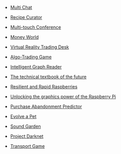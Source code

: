 - [Multi Chat](Multi_Chat "wikilink")

<!-- -->

- [Recipe Curator](Recipe_Curator "wikilink")

<!-- -->

- [Multi-touch Conference](Multi-touch_Conference "wikilink")

<!-- -->

- [Money World](Money_World "wikilink")

<!-- -->

- [Virtual Reality Trading
  Desk](Virtual_Reality_Trading_Desk "wikilink")

<!-- -->

- [Algo-Trading Game](Algo-Trading_Game "wikilink")

<!-- -->

- [Intelligent Graph Reader](Intelligent_Graph_Reader "wikilink")

<!-- -->

- [The technical textbook of the
  future](The_technical_textbook_of_the_future "wikilink")

<!-- -->

- [Resilient and Rapid
  Raspberries](Resilient_and_Rapid_Raspberries "wikilink")

<!-- -->

- [Unlocking the graphics power of the Raspberry
  Pi](Unlocking_the_graphics_power_of_the_Raspberry_Pi "wikilink")

<!-- -->

- [Purchase Abandonment
  Predictor](Purchase_Abandonment_Predictor "wikilink")

<!-- -->

- [Evolve a Pet](Evolve_a_Pet "wikilink")

<!-- -->

- [Sound Garden](Sound_Garden "wikilink")

<!-- -->

- [Project Darknet](Project_Darknet "wikilink")

<!-- -->

- [Transport Game](Transport_Game "wikilink")